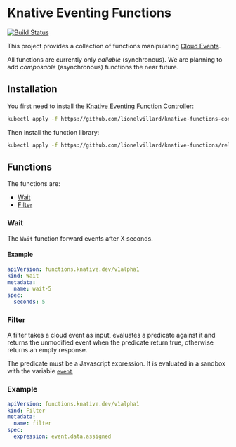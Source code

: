# Knative Eventing Functions
[![Build Status](https://travis-ci.org/lionelvillard/knative-functions.svg?branch=master)](https://travis-ci.org/lionelvillard/knative-functions)

This project provides a collection of functions manipulating [Cloud Events](https://cloudevents.io).

All functions are currently only _callable_ (synchronous). We are planning to add _composable_ (asynchronous) functions
the near future.


## Installation

You first need to install the [Knative Eventing Function Controller](https://github.com/lionelvillard/knative-functions-controller):

```sh
kubectl apply -f https://github.com/lionelvillard/knative-functions-controller/releases/download/v0.1.2/function.yaml
```

Then install the function library:

```sh
kubectl apply -f https://github.com/lionelvillard/knative-functions/releases/download/v0.1.0/functions.yaml
```

## Functions

The functions are:

- [Wait](#wait)
- [Filter](#filter)
<!--
- [Transformer](#transformer)
- [Switch](#switch) (both [standalone](#standalone-1) and [dispatch](#dispatch-1) modes)
-->

### Wait

The `Wait` function forward events after X seconds.

#### Example

```yaml
apiVersion: functions.knative.dev/v1alpha1
kind: Wait
metadata:
  name: wait-5
spec:
  seconds: 5
```

### Filter

A filter takes a cloud event as input, evaluates a predicate against it and returns the
unmodified event when the predicate return true, otherwise returns an empty response.

The predicate must be a Javascript expression. It is evaluated in a sandbox with the variable [`event`](https://github.com/cloudevents/spec/blob/v1.0/json-format.md)

### Example

```yaml
apiVersion: functions.knative.dev/v1alpha1
kind: Filter
metadata:
  name: filter
spec:
  expression: event.data.assigned
```

<!--

## Transformer

A transformer takes a cloud event as input, transforms the data and returns a cloud event with the data transformed.

### Environment Variables

- `TRANSFORMER`: a function taking an `event` and returning data.
- all environment variables are made available to the `TRANSFORMER` function

#### Knative Serving Example (node.js)

```yaml
apiVersion: serving.knative.dev/v1alpha1
kind: Service
metadata:
  name: step1
spec:
  template:
    spec:
      containers:
      - image:  villardl/transformer-nodejs
        env:
        - name: TRANSFORMER
          value: |
            event => ({
              sequence: event.data.Sequence,
              message: `${event.data.Message} - Handled by ${env.STEP}`
            })
        - name: STEP
          value: step1
```

`TRANSFORMER` must be a function taking one event and
returning data.

## Switch

The Switch function takes one switch expression and a list of case values. The switch function returns an event when the expression matches a case value AND the URL path matches the case number.

### Standalone

#### Knative Serving Example (node.js)

```yaml
apiVersion: serving.knative.dev/v1alpha1
kind: Service
metadata:
  name: switch
spec:
  template:
    spec:
      containers:
      - image:  villardl/switcher-nodejs
        env:
        - name: EXPRESSION
          value: event.data.assigned
        - name: CASES
          value: '["true", "false"]'
```

Deploy and test it using curl:

```sh
curl -X POST http://switch.default.demo.us-s
outh.containers.appdomain.cloud/0 -H "content-type:application/json" -d '{"data":{"assigned":"true"}}'
```

produces `{"data":{"assigned":"true"}}`

```sh
curl -X POST http://switch.default.demo.us-s
outh.containers.appdomain.cloud/1 -H "content-type:application/json" -d '{"data":{"assigned":"true"}}'
```

produces nothing, as expected.

### Dispatch

#### Installation

```sh
kone apply -f ./switch-dispatcher/config/
```

#### Example

```yaml
apiVersion: function.knative.dev/v1alpha1
kind: Switch
metadata:
  name: switch-data-assigned
spec:
  language: nodejs
  expression: event.data.assigned
  cases:
    - true
    - false
```
-->